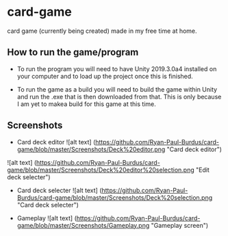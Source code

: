 # card-game
card game (currently being created) made in my free time at home.


## How to run the game/program
- To run the program you will need to have Unity 2019.3.0a4 installed on your computer and to load up the project once this is finished.

- To run the game as a build you will need to build the game within Unity and run the .exe that is then downloaded from that. This is only because I am yet to makea build for this game at this time.


## Screenshots 

- Card deck editor
![alt text] (https://github.com/Ryan-Paul-Burdus/card-game/blob/master/Screenshots/Deck%20editor.png "Card deck editor")

![alt text] (https://github.com/Ryan-Paul-Burdus/card-game/blob/master/Screenshots/Deck%20editor%20selection.png "Edit deck selecter")

- Card deck selecter
![alt text] (https://github.com/Ryan-Paul-Burdus/card-game/blob/master/Screenshots/Deck%20selection.png "Card deck selecter")

- Gameplay 
![alt text] (https://github.com/Ryan-Paul-Burdus/card-game/blob/master/Screenshots/Gameplay.png "Gameplay screen")
